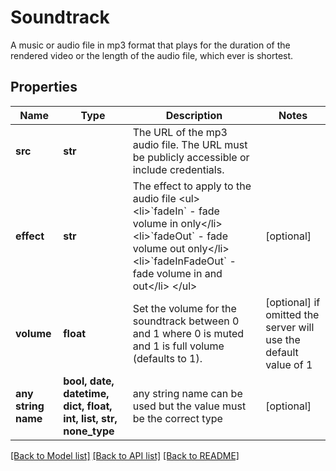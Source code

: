# Soundtrack

A music or audio file in mp3 format that plays for the duration of the rendered video or the length of the audio file, which ever is shortest.

## Properties
Name | Type | Description | Notes
------------ | ------------- | ------------- | -------------
**src** | **str** | The URL of the mp3 audio file. The URL must be publicly accessible or include credentials. | 
**effect** | **str** | The effect to apply to the audio file &lt;ul&gt;   &lt;li&gt;&#x60;fadeIn&#x60; - fade volume in only&lt;/li&gt;   &lt;li&gt;&#x60;fadeOut&#x60; - fade volume out only&lt;/li&gt;   &lt;li&gt;&#x60;fadeInFadeOut&#x60; - fade volume in and out&lt;/li&gt; &lt;/ul&gt; | [optional] 
**volume** | **float** | Set the volume for the soundtrack between 0 and 1 where 0 is muted and 1 is full volume (defaults to 1). | [optional]  if omitted the server will use the default value of 1
**any string name** | **bool, date, datetime, dict, float, int, list, str, none_type** | any string name can be used but the value must be the correct type | [optional]

[[Back to Model list]](../README.md#documentation-for-models) [[Back to API list]](../README.md#documentation-for-api-endpoints) [[Back to README]](../README.md)


